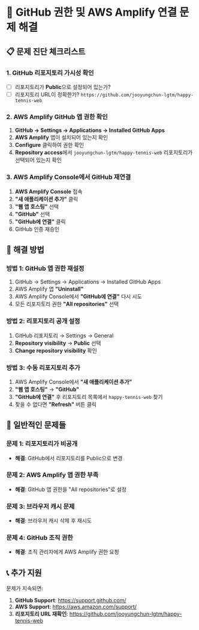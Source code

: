 # 🔧 GitHub 권한 및 AWS Amplify 연결 문제 해결

## 📋 문제 진단 체크리스트

### 1. GitHub 리포지토리 가시성 확인
- [ ] 리포지토리가 **Public**으로 설정되어 있는가?
- [ ] 리포지토리 URL이 정확한가? `https://github.com/jooyungchun-lgtm/happy-tennis-web`

### 2. AWS Amplify GitHub 앱 권한 확인
1. **GitHub → Settings → Applications → Installed GitHub Apps**
2. **AWS Amplify** 앱이 설치되어 있는지 확인
3. **Configure** 클릭하여 권한 확인
4. **Repository access**에서 `jooyungchun-lgtm/happy-tennis-web` 리포지토리가 선택되어 있는지 확인

### 3. AWS Amplify Console에서 GitHub 재연결
1. **AWS Amplify Console** 접속
2. **"새 애플리케이션 추가"** 클릭
3. **"웹 앱 호스팅"** 선택
4. **"GitHub"** 선택
5. **"GitHub에 연결"** 클릭
6. GitHub 인증 재승인

## 🔄 해결 방법

### 방법 1: GitHub 앱 권한 재설정
1. GitHub → Settings → Applications → Installed GitHub Apps
2. AWS Amplify 앱 **"Uninstall"**
3. AWS Amplify Console에서 **"GitHub에 연결"** 다시 시도
4. 모든 리포지토리 권한 **"All repositories"** 선택

### 방법 2: 리포지토리 공개 설정
1. GitHub 리포지토리 → Settings → General
2. **Repository visibility** → **Public** 선택
3. **Change repository visibility** 확인

### 방법 3: 수동 리포지토리 추가
1. AWS Amplify Console에서 **"새 애플리케이션 추가"**
2. **"웹 앱 호스팅"** → **"GitHub"**
3. **"GitHub에 연결"** 후 리포지토리 목록에서 `happy-tennis-web` 찾기
4. 찾을 수 없다면 **"Refresh"** 버튼 클릭

## 🚨 일반적인 문제들

### 문제 1: 리포지토리가 비공개
- **해결**: GitHub에서 리포지토리를 Public으로 변경

### 문제 2: AWS Amplify 앱 권한 부족
- **해결**: GitHub 앱 권한을 "All repositories"로 설정

### 문제 3: 브라우저 캐시 문제
- **해결**: 브라우저 캐시 삭제 후 재시도

### 문제 4: GitHub 조직 권한
- **해결**: 조직 관리자에게 AWS Amplify 권한 요청

## 📞 추가 지원

문제가 지속되면:
1. **GitHub Support**: https://support.github.com/
2. **AWS Support**: https://aws.amazon.com/support/
3. **리포지토리 URL 재확인**: https://github.com/jooyungchun-lgtm/happy-tennis-web

